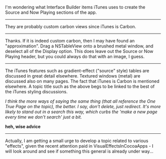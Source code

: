 I'm wondering what Interface Builder items iTunes uses to create the Source and Now Playing sections of the app.

----

They are probably custom carbon views since iTunes is Carbon.

----

Thanks.  If it is indeed custom carbon, then I may have found an "approximation".  Drag a NSTableView onto a brushed metal window, and deselect all of the Display option.  This does leave out the Source  or Now Playing header, but you could always do that with an image, I guess.

----

The iTunes features such as gradient-effect ("source" style) tables are discussed in great detail elsewhere.
Textured windows (metal) are discussed also on many pages.
The fact that iTunes is Carbon is mentioned elsewhere.
A topic title such as the above begs to be linked to the best of the iTunes styling discussions.

*I think the more ways of saying the same thing (that all reference the One True Page on the topic), the better. I say, don't delete, just redirect. It's more likely to stand out in a search this way, which curbs the 'make a new page every time we don't search' just a bit.*

**heh, wise advice**

----

Actually, I am getting a small urge to develop a topic related to various "effects", given the recent attention paid in VisualEffectsInCocoaApps - I will look around and see if something this general is already under way...
